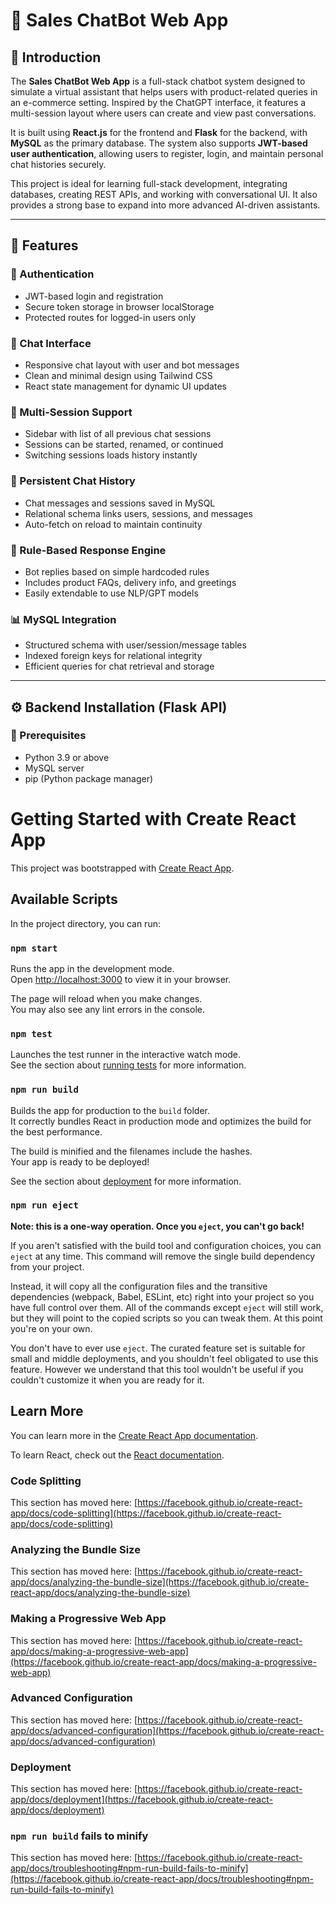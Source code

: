 # 🤖 Sales ChatBot Web App

## 🧾 Introduction

The **Sales ChatBot Web App** is a full-stack chatbot system designed to simulate a virtual assistant that helps users with product-related queries in an e-commerce setting. Inspired by the ChatGPT interface, it features a multi-session layout where users can create and view past conversations.

It is built using **React.js** for the frontend and **Flask** for the backend, with **MySQL** as the primary database. The system also supports **JWT-based user authentication**, allowing users to register, login, and maintain personal chat histories securely.

This project is ideal for learning full-stack development, integrating databases, creating REST APIs, and working with conversational UI. It also provides a strong base to expand into more advanced AI-driven assistants.

---

## 🚀 Features

### 🔐 Authentication
- JWT-based login and registration
- Secure token storage in browser localStorage
- Protected routes for logged-in users only

### 💬 Chat Interface
- Responsive chat layout with user and bot messages
- Clean and minimal design using Tailwind CSS
- React state management for dynamic UI updates

### 📜 Multi-Session Support
- Sidebar with list of all previous chat sessions
- Sessions can be started, renamed, or continued
- Switching sessions loads history instantly

### 💾 Persistent Chat History
- Chat messages and sessions saved in MySQL
- Relational schema links users, sessions, and messages
- Auto-fetch on reload to maintain continuity

### 🧠 Rule-Based Response Engine
- Bot replies based on simple hardcoded rules
- Includes product FAQs, delivery info, and greetings
- Easily extendable to use NLP/GPT models

### 📊 MySQL Integration
- Structured schema with user/session/message tables
- Indexed foreign keys for relational integrity
- Efficient queries for chat retrieval and storage

---

## ⚙️ Backend Installation (Flask API)

### 🧾 Prerequisites
- Python 3.9 or above
- MySQL server
- pip (Python package manager)


# Getting Started with Create React App

This project was bootstrapped with [Create React App](https://github.com/facebook/create-react-app).

## Available Scripts

In the project directory, you can run:

### `npm start`

Runs the app in the development mode.\
Open [http://localhost:3000](http://localhost:3000) to view it in your browser.

The page will reload when you make changes.\
You may also see any lint errors in the console.

### `npm test`

Launches the test runner in the interactive watch mode.\
See the section about [running tests](https://facebook.github.io/create-react-app/docs/running-tests) for more information.

### `npm run build`

Builds the app for production to the `build` folder.\
It correctly bundles React in production mode and optimizes the build for the best performance.

The build is minified and the filenames include the hashes.\
Your app is ready to be deployed!

See the section about [deployment](https://facebook.github.io/create-react-app/docs/deployment) for more information.

### `npm run eject`

**Note: this is a one-way operation. Once you `eject`, you can't go back!**

If you aren't satisfied with the build tool and configuration choices, you can `eject` at any time. This command will remove the single build dependency from your project.

Instead, it will copy all the configuration files and the transitive dependencies (webpack, Babel, ESLint, etc) right into your project so you have full control over them. All of the commands except `eject` will still work, but they will point to the copied scripts so you can tweak them. At this point you're on your own.

You don't have to ever use `eject`. The curated feature set is suitable for small and middle deployments, and you shouldn't feel obligated to use this feature. However we understand that this tool wouldn't be useful if you couldn't customize it when you are ready for it.

## Learn More

You can learn more in the [Create React App documentation](https://facebook.github.io/create-react-app/docs/getting-started).

To learn React, check out the [React documentation](https://reactjs.org/).

### Code Splitting

This section has moved here: [https://facebook.github.io/create-react-app/docs/code-splitting](https://facebook.github.io/create-react-app/docs/code-splitting)

### Analyzing the Bundle Size

This section has moved here: [https://facebook.github.io/create-react-app/docs/analyzing-the-bundle-size](https://facebook.github.io/create-react-app/docs/analyzing-the-bundle-size)

### Making a Progressive Web App

This section has moved here: [https://facebook.github.io/create-react-app/docs/making-a-progressive-web-app](https://facebook.github.io/create-react-app/docs/making-a-progressive-web-app)

### Advanced Configuration

This section has moved here: [https://facebook.github.io/create-react-app/docs/advanced-configuration](https://facebook.github.io/create-react-app/docs/advanced-configuration)

### Deployment

This section has moved here: [https://facebook.github.io/create-react-app/docs/deployment](https://facebook.github.io/create-react-app/docs/deployment)

### `npm run build` fails to minify

This section has moved here: [https://facebook.github.io/create-react-app/docs/troubleshooting#npm-run-build-fails-to-minify](https://facebook.github.io/create-react-app/docs/troubleshooting#npm-run-build-fails-to-minify)
